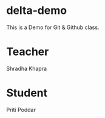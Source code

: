 # delta-demo

This is a Demo for Git &amp; Github class.

# Teacher

Shradha Khapra

# Student

Priti Poddar
